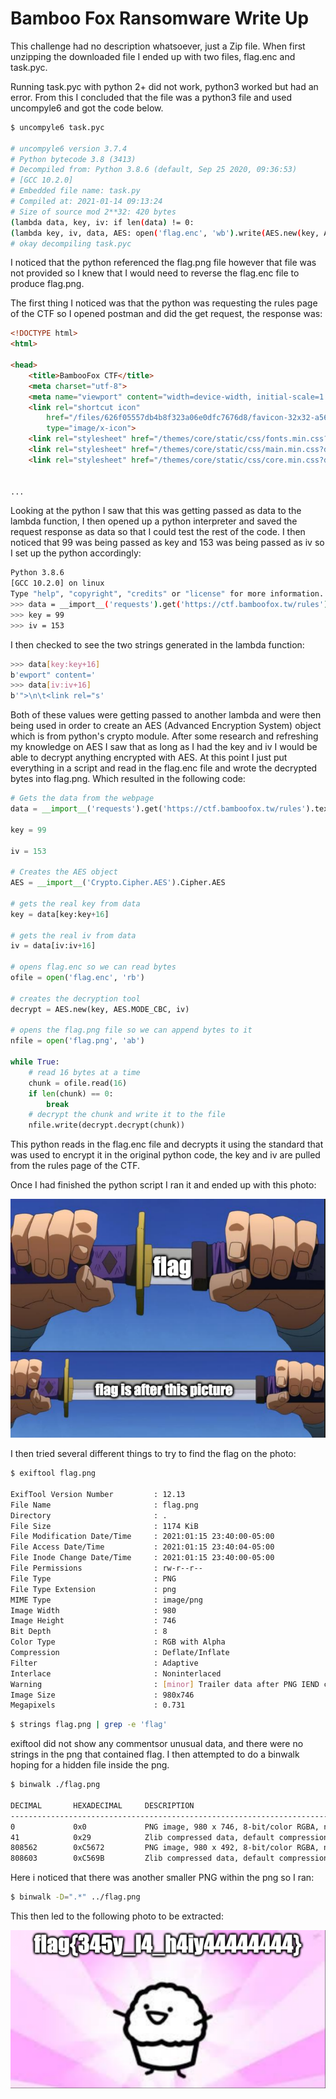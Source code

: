 # Bamboo Fox Ransomware Write Up

This challenge had no description whatsoever, just a Zip file. When first unzipping the downloaded file I ended up with two files, flag.enc and task.pyc. 

Running task.pyc with python 2+ did not work, python3 worked but had an error. From this I concluded that the file was a python3 file and used uncompyle6 and got the code below.

``` bash
$ uncompyle6 task.pyc

# uncompyle6 version 3.7.4
# Python bytecode 3.8 (3413)
# Decompiled from: Python 3.8.6 (default, Sep 25 2020, 09:36:53) 
# [GCC 10.2.0]
# Embedded file name: task.py
# Compiled at: 2021-01-14 09:13:24
# Size of source mod 2**32: 420 bytes
(lambda data, key, iv: if len(data) != 0:
(lambda key, iv, data, AES: open('flag.enc', 'wb').write(AES.new(key, AES.MODE_CBC, iv).encrypt(lambda x: x + b'\x00' * (16 - len(x) % 16)(data))))(data[key:key + 16], data[iv:iv + 16], open('flag.png', 'rb').read(), __import__('Crypto.Cipher.AES').Cipher.AES) # Avoid dead code: lambda fn: __import__('os').remove(fn)('task.py'))(__import__('requests').get('https://ctf.bamboofox.tw/rules').text.encode(), 99, 153)
# okay decompiling task.pyc

```

I noticed that the python referenced the flag.png file however that file was not provided so I knew that I would need to reverse the flag.enc file to produce flag.png.

The first thing I noticed was that the python was requesting the rules page of the CTF so I opened postman and did the get request, the response was:

``` html
<!DOCTYPE html>
<html>

<head>
	<title>BambooFox CTF</title>
	<meta charset="utf-8">
	<meta name="viewport" content="width=device-width, initial-scale=1.0">
	<link rel="shortcut icon"
		href="/files/626f05557db4b8f323a06e0dfc7676d8/favicon-32x32-a56b8e05e1d057431bef7fd212f394a18049e895a4db003909e9448478b8167d.png"
		type="image/x-icon">
	<link rel="stylesheet" href="/themes/core/static/css/fonts.min.css?d=aa35138e">
	<link rel="stylesheet" href="/themes/core/static/css/main.min.css?d=aa35138e">
	<link rel="stylesheet" href="/themes/core/static/css/core.min.css?d=aa35138e">


...
```

Looking at the python I saw that this was getting passed as data to the lambda function, I then opened up a python interpreter and saved the request response as data so that I could test the rest of the code. I then noticed that 99 was being passed as key and 153 was being passed as iv so I set up the python accordingly:

``` bash
Python 3.8.6 
[GCC 10.2.0] on linux
Type "help", "copyright", "credits" or "license" for more information.
>>> data = __import__('requests').get('https://ctf.bamboofox.tw/rules').text.encode()
>>> key = 99
>>> iv = 153

```

I then checked to see the two strings generated in the lambda function:

``` bash
>>> data[key:key+16]
b'ewport" content='
>>> data[iv:iv+16]
b'">\n\t<link rel="s'

```

Both of these values were getting passed to another lambda and were then being used in order to create an AES (Advanced Encryption System) object which is from python's crypto module. After some research and refreshing my knowledge on AES I saw that as long as I had the key and iv I would be able to decrypt anything encrypted with AES. At this point I just put everything in a script and read in the flag.enc file and wrote the decrypted bytes into flag.png. Which resulted in the following code:

``` python
# Gets the data from the webpage
data = __import__('requests').get('https://ctf.bamboofox.tw/rules').text.encode()

key = 99

iv = 153

# Creates the AES object
AES = __import__('Crypto.Cipher.AES').Cipher.AES

# gets the real key from data
key = data[key:key+16]

# gets the real iv from data
iv = data[iv:iv+16]

# opens flag.enc so we can read bytes
ofile = open('flag.enc', 'rb')

# creates the decryption tool 
decrypt = AES.new(key, AES.MODE_CBC, iv)

# opens the flag.png file so we can append bytes to it
nfile = open('flag.png', 'ab')

while True:
	# read 16 bytes at a time
	chunk = ofile.read(16)
	if len(chunk) == 0:
		break
	# decrypt the chunk and write it to the file
	nfile.write(decrypt.decrypt(chunk))

```

This python reads in the flag.enc file and decrypts it using the standard that was used to encrypt it in the original python code, the key and iv are pulled from the rules page of the CTF.

Once I had finished the python script I ran it and ended up with this photo:

![Flag Photo](./Photos/Flag.PNG)

I then tried several different things to try to find the flag on the photo:

``` bash
$ exiftool flag.png     

ExifTool Version Number         : 12.13
File Name                       : flag.png
Directory                       : .
File Size                       : 1174 KiB
File Modification Date/Time     : 2021:01:15 23:40:00-05:00
File Access Date/Time           : 2021:01:15 23:40:04-05:00
File Inode Change Date/Time     : 2021:01:15 23:40:00-05:00
File Permissions                : rw-r--r--
File Type                       : PNG
File Type Extension             : png
MIME Type                       : image/png
Image Width                     : 980
Image Height                    : 746
Bit Depth                       : 8
Color Type                      : RGB with Alpha
Compression                     : Deflate/Inflate
Filter                          : Adaptive
Interlace                       : Noninterlaced
Warning                         : [minor] Trailer data after PNG IEND chunk
Image Size                      : 980x746
Megapixels                      : 0.731

```

``` bash
$ strings flag.png | grep -e 'flag'  


```

exiftool did not show any commentsor unusual data, and there were no strings in the png that contained flag. I then attempted to do a binwalk hoping for a hidden file inside the png.

``` bash
$ binwalk ./flag.png 

DECIMAL       HEXADECIMAL     DESCRIPTION
--------------------------------------------------------------------------------
0             0x0             PNG image, 980 x 746, 8-bit/color RGBA, non-interlaced
41            0x29            Zlib compressed data, default compression
808562        0xC5672         PNG image, 980 x 492, 8-bit/color RGBA, non-interlaced
808603        0xC569B         Zlib compressed data, default compression

```

Here i noticed that there was another smaller PNG within the png so I ran:

``` bash
$ binwalk -D=".*" ../flag.png   
```

This then led to the following photo to be extracted:

![Flag Photo](./Photos/RealFlag.PNG)